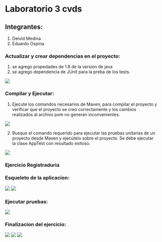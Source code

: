 # Laboratorio 3 cvds

## Integrantes:
1. Deivid Medina
2. Eduardo Ospina

### Actualizar y crear dependencias en el proyecto:
1. se agrego propedades de 1.8 de la version de java
2. se agrego dependencia de JUnit para la preba de los tests.

![](https://i.postimg.cc/HkyNBDPn/maven-14.jpg)

### Compilar y Ejecutar:

1. Ejecute los comandos necesarios de Maven, para compilar el proyecto y verificar que el proyecto se creó correctamente y los cambios realizados al archivo pom no generan inconvenientes.

![](https://i.postimg.cc/Y0wknsn1/maven-12.jpg)

2. Busque el comando requerido para ejecutar las pruebas unitarias de un proyecto desde Maven y ejecútelo sobre el proyecto. Se debe ejecutar la clase AppTest con resultado exitoso.

![](https://i.postimg.cc/CLhC9LfQ/maven-13.jpg)

### Ejercicio Registraduria


### Esqueleto de la aplicacion:

![](https://i.postimg.cc/0NfrM3vX/maven-15.jpg)
![](https://i.postimg.cc/gJZygPVN/maven17.jpg)

### Ejecutar pruebas: 
 ![](https://i.postimg.cc/8Pzh4Rc0/maven-16.jpg)

### Finalizacion del ejercicio:

![](https://i.postimg.cc/1X0GZcYF/maven18.jpg)
![](https://i.postimg.cc/FF0gcNsK/maven19.jpg)
![](https://i.postimg.cc/7h4zXJYZ/maven20.jpg)